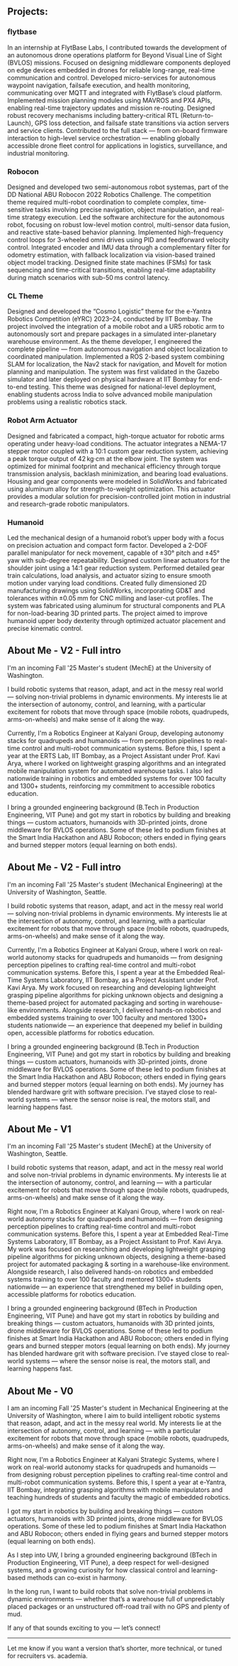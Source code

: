 ## Projects:

### flytbase
In an internship at FlytBase Labs, I contributed towards the development of an autonomous drone operations platform for Beyond Visual Line of Sight (BVLOS) missions. Focused on designing middleware components deployed on edge devices embedded in drones for reliable long-range, real-time communication and control. Developed micro-services for autonomous waypoint navigation, failsafe execution, and health monitoring, communicating over MQTT and integrated with FlytBase’s cloud platform. Implemented mission planning modules using MAVROS and PX4 APIs, enabling real-time trajectory updates and mission re-routing. Designed robust recovery mechanisms including battery-critical RTL (Return-to-Launch), GPS loss detection, and failsafe state transitions via action servers and service clients. Contributed to the full stack — from on-board firmware interaction to high-level service orchestration — enabling globally accessible drone fleet control for applications in logistics, surveillance, and industrial monitoring.

### Robocon
Designed and developed two semi-autonomous robot systemas, part of the DD National ABU Robocon 2022 Robotics Challenge. The competition theme required multi-robot coordination to complete complex, time-sensitive tasks involving precise navigation, object manipulation, and real-time strategy execution. Led the software architecture for the autonomous robot, focusing on robust low-level motion control, multi-sensor data fusion, and reactive state-based behavior planning. Implemented high-frequency control loops for 3-wheeled omni drives using PID and feedforward velocity control. Integrated encoder and IMU data through a complementary filter for odometry estimation, with fallback localization via vision-based trained object model tracking. Designed finite state machines (FSMs) for task sequencing and time-critical transitions, enabling real-time adaptability during match scenarios with sub-50 ms control latency.

### CL Theme
Designed and developed the “Cosmo Logistic” theme for the e-Yantra Robotics Competition (eYRC) 2023–24, conducted by IIT Bombay. The project involved the integration of a mobile robot and a UR5 robotic arm to autonomously sort and prepare packages in a simulated inter-planetary warehouse environment. As the theme developer, I engineered the complete pipeline — from autonomous navigation and object localization to coordinated manipulation. Implemented a ROS 2-based system combining SLAM for localization, the Nav2 stack for navigation, and MoveIt for motion planning and manipulation. The system was first validated in the Gazebo simulator and later deployed on physical hardware at IIT Bombay for end-to-end testing. This theme was designed for national-level deployment, enabling students across India to solve advanced mobile manipulation problems using a realistic robotics stack.

### Robot Arm Actuator
Designed and fabricated a compact, high-torque actuator for robotic arms operating under heavy-load conditions. The actuator integrates a NEMA-17 stepper motor coupled with a 10:1 custom gear reduction system, achieving a peak torque output of 42 kg·cm at the elbow joint. The system was optimized for minimal footprint and mechanical efficiency through torque transmission analysis, backlash minimization, and bearing load evaluations. Housing and gear components were modeled in SolidWorks and fabricated using aluminum alloy for strength-to-weight optimization. This actuator provides a modular solution for precision-controlled joint motion in industrial and research-grade robotic manipulators.

### Humanoid
Led the mechanical design of a humanoid robot’s upper body with a focus on precision actuation and compact form factor. Developed a 2-DOF parallel manipulator for neck movement, capable of ±30° pitch and ±45° yaw with sub-degree repeatability. Designed custom linear actuators for the shoulder joint using a 14:1 gear reduction system. Performed detailed gear train calculations, load analysis, and actuator sizing to ensure smooth motion under varying load conditions. Created fully dimensioned 2D manufacturing drawings using SolidWorks, incorporating GD&T and tolerances within ±0.05 mm for CNC milling and laser-cut profiles. The system was fabricated using aluminum for structural components and PLA for non-load-bearing 3D printed parts. The project aimed to improve humanoid upper body dexterity through optimized actuator placement and precise kinematic control.



## About Me - V2 - Full intro

I'm an incoming Fall '25 Master's student (MechE) at the University of Washington.

I build robotic systems that reason, adapt, and act in the messy real world — solving non-trivial problems in dynamic environments. My interests lie at the intersection of autonomy, control, and learning, with a particular excitement for robots that move through space (mobile robots, quadrupeds, arms-on-wheels) and make sense of it along the way.

Currently, I'm a Robotics Engineer at Kalyani Group, developing autonomy stacks for quadrupeds and humanoids — from perception pipelines to real-time control and multi-robot communication systems. Before this, I spent a year at the ERTS Lab, IIT Bombay, as a Project Assistant under Prof. Kavi Arya, where I worked on lightweight grasping algorithms and an integrated mobile manipulation system for automated warehouse tasks. I also led nationwide training in robotics and embedded systems for over 100 faculty and 1300+ students, reinforcing my commitment to accessible robotics education.

I bring a grounded engineering background (B.Tech in Production Engineering, VIT Pune) and got my start in robotics by building and breaking things — custom actuators, humanoids with 3D-printed joints, drone middleware for BVLOS operations. Some of these led to podium finishes at the Smart India Hackathon and ABU Robocon; others ended in flying gears and burned stepper motors (equal learning on both ends).



## About Me - V2 - Full intro

I'm an incoming Fall '25 Master's student (Mechanical Engineering) at the University of Washington, Seattle.

I build robotic systems that reason, adapt, and act in the messy real world — solving non-trivial problems in dynamic environments. My interests lie at the intersection of autonomy, control, and learning, with a particular excitement for robots that move through space (mobile robots, quadrupeds, arms-on-wheels) and make sense of it along the way.

Currently, I'm a Robotics Engineer at Kalyani Group, where I work on real-world autonomy stacks for quadrupeds and humanoids — from designing perception pipelines to crafting real-time control and multi-robot communication systems. Before this, I spent a year at the Embedded Real-Time Systems Laboratory, IIT Bombay, as a Project Assistant under Prof. Kavi Arya. My work focused on researching and developing lightweight grasping pipeline algorithms for picking unknown objects and designing a theme-based project for automated packaging and sorting in warehouse-like environments. Alongside research, I delivered hands-on robotics and embedded systems training to over 100 faculty and mentored 1300+ students nationwide — an experience that deepened my belief in building open, accessible platforms for robotics education.

I bring a grounded engineering background (B.Tech in Production Engineering, VIT Pune) and got my start in robotics by building and breaking things — custom actuators, humanoids with 3D-printed joints, drone middleware for BVLOS operations. Some of these led to podium finishes at the Smart India Hackathon and ABU Robocon; others ended in flying gears and burned stepper motors (equal learning on both ends). My journey has blended hardware grit with software precision. I’ve stayed close to real-world systems — where the sensor noise is real, the motors stall, and learning happens fast.




## About Me - V1

I'm an incoming Fall '25 Master's student (MechE) at the University of Washington, Seattle.

I build robotic systems that reason, adapt, and act in the messy real world and solve non-trivial problems in dynamic environments. My interests lie at the intersection of autonomy, control, and learning — with a particular excitement for robots that move through space (mobile robots, quadrupeds, arms-on-wheels) and make sense of it along the way.

Right now, I'm a Robotics Engineer at Kalyani Group, where I work on real-world autonomy stacks for quadrupeds and humanoids — from designing perception pipelines to crafting real-time control and multi-robot communication systems. Before this, I spent a year at Embedded Real-Time Systems Laboratory, IIT Bombay, as a Project Assistant to Prof. Kavi Arya. My work was focused on researching and developing lightweight grasping pipeline algorithms for picking unknown objects, designing a theme-based project for automated packaging & sorting in a warehouse-like environment. Alongside research, I also delivered hands-on robotics and embedded systems training to over 100 faculty and mentored 1300+ students nationwide — an experience that strengthened my belief in building open, accessible platforms for robotics education.

I bring a grounded engineering background (BTech in Production Engineering, VIT Pune) and have got my start in robotics by building and breaking things — custom actuators, humanoids with 3D printed joints, drone middleware for BVLOS operations. Some of these led to podium finishes at Smart India Hackathon and ABU Robocon; others ended in flying gears and burned stepper motors (equal learning on both ends). My journey has blended hardware grit with software precision. I’ve stayed close to real-world systems — where the sensor noise is real, the motors stall, and learning happens fast.



## About Me - V0

I am an incoming Fall '25 Master's student in Mechanical Engineering at the University of Washington, where I aim to build intelligent robotic systems that reason, adapt, and act in the messy real world. My interests lie at the intersection of autonomy, control, and learning — with a particular excitement for robots that move through space (mobile robots, quadrupeds, arms-on-wheels) and make sense of it along the way.

Right now, I'm a Robotics Engineer at Kalyani Strategic Systems, where I work on real-world autonomy stacks for quadrupeds and humanoids — from designing robust perception pipelines to crafting real-time control and multi-robot communication systems. Before this, I spent a year at e-Yantra, IIT Bombay, integrating grasping algorithms with mobile manipulators and teaching hundreds of students and faculty the magic of embedded robotics.

I got my start in robotics by building and breaking things — custom actuators, humanoids with 3D printed joints, drone middleware for BVLOS operations. Some of these led to podium finishes at Smart India Hackathon and ABU Robocon; others ended in flying gears and burned stepper motors (equal learning on both ends).

As I step into UW, I bring a grounded engineering background (BTech in Production Engineering, VIT Pune), a deep respect for well-designed systems, and a growing curiosity for how classical control and learning-based methods can co-exist in harmony.

In the long run, I want to build robots that solve non-trivial problems in dynamic environments — whether that’s a warehouse full of unpredictably placed packages or an unstructured off-road trail with no GPS and plenty of mud.

If any of that sounds exciting to you — let’s connect!

---

Let me know if you want a version that’s shorter, more technical, or tuned for recruiters vs. academia.

